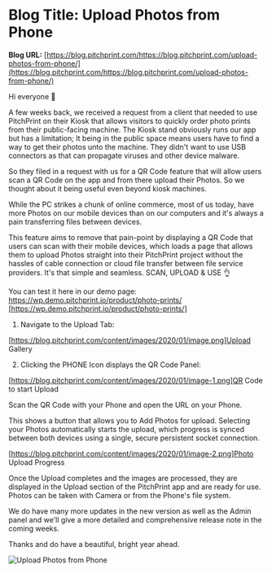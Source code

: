 # **Blog Title**: Upload Photos from Phone

**Blog URL:** [https://blog.pitchprint.com/https://blog.pitchprint.com/upload-photos-from-phone/](https://blog.pitchprint.com/https://blog.pitchprint.com/upload-photos-from-phone/)

Hi everyone 👋

A few weeks back, we received a request from a client that needed to use PitchPrint on their Kiosk that allows visitors to quickly order
photo prints from their public-facing machine. The Kiosk stand obviously runs our app but has a limitation; It being in the public space
means users have to find a way to get their photos unto the machine. They didn't want to use USB connectors as that can propagate viruses
and other device malware.

So they filed in a request with us for a QR Code feature that will allow users scan a QR Code on the app and from there upload their Photos.
So we thought about it being useful even beyond kiosk machines.

While the PC strikes a chunk of online commerce, most of us today, have more Photos on our mobile devices than on our computers and it's
always a pain transferring files between devices.

This feature aims to remove that pain-point by displaying a QR Code that users can scan with their mobile devices, which loads a page that
allows them to upload Photos straight into their PitchPrint project without the hassles of cable connection or cloud file transfer between
file service providers. It's that simple and seamless. SCAN, UPLOAD & USE 👌

You can test it here in our demo page: https://wp.demo.pitchprint.io/product/photo-prints/
[https://wp.demo.pitchprint.io/product/photo-prints/]

 1. Navigate to the Upload Tab:

[https://blog.pitchprint.com/content/images/2020/01/image.png]Upload Gallery

2. Clicking the PHONE Icon displays the QR Code Panel:


[https://blog.pitchprint.com/content/images/2020/01/image-1.png]QR Code to start Upload

Scan the QR Code with your Phone and open the URL on your Phone.

This shows a button that allows you to Add Photos for upload. Selecting your Photos automatically starts the upload, which progress is
synced between both devices using a single, secure persistent socket connection.

[https://blog.pitchprint.com/content/images/2020/01/image-2.png]Photo Upload Progress

Once the Upload completes and the images are processed, they are displayed in the Upload section of the PitchPrint app and are ready for
use. Photos can be taken with Camera or from the Phone's file system.

We do have many more updates in the new version as well as the Admin panel and we'll give a more detailed and comprehensive release note in
the coming weeks.

Thanks and do have a beautiful, bright year ahead.


![Upload Photos from Phone](https://blog.pitchprint.com/content/images/2020/01/matyas-prochy-Jf-ezcuKAaA-unsplash.jpg)

